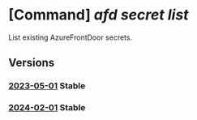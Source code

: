 # [Command] _afd secret list_

List existing AzureFrontDoor secrets.

## Versions

### [2023-05-01](/Resources/mgmt-plane/L3N1YnNjcmlwdGlvbnMve30vcmVzb3VyY2Vncm91cHMve30vcHJvdmlkZXJzL21pY3Jvc29mdC5jZG4vcHJvZmlsZXMve30vc2VjcmV0cw==/2023-05-01.xml) **Stable**

<!-- mgmt-plane /subscriptions/{}/resourcegroups/{}/providers/microsoft.cdn/profiles/{}/secrets 2023-05-01 -->

### [2024-02-01](/Resources/mgmt-plane/L3N1YnNjcmlwdGlvbnMve30vcmVzb3VyY2Vncm91cHMve30vcHJvdmlkZXJzL21pY3Jvc29mdC5jZG4vcHJvZmlsZXMve30vc2VjcmV0cw==/2024-02-01.xml) **Stable**

<!-- mgmt-plane /subscriptions/{}/resourcegroups/{}/providers/microsoft.cdn/profiles/{}/secrets 2024-02-01 -->
